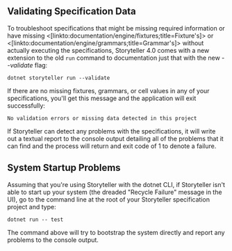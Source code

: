 <!--title: Troubleshooting Storyteller Problems-->

## Validating Specification Data

To troubleshoot specifications that might be missing required information or have
missing <[linkto:documentation/engine/fixtures;title=Fixture's]> or <[linkto:documentation/engine/grammars;title=Grammar's]>
without actually executing the specifications, Storyteller 4.0 comes with a new extension to the old `run` command to documentation
just that with the new _--validate_ flag:

```
dotnet storyteller run --validate
```

If there are no missing fixtures, grammars, or cell values in any of your specifications, you'll
get this message and the application will exit successfully:

```
No validation errors or missing data detected in this project
```

If Storyteller can detect any problems with the specifications, it will write out a textual report to 
the console output detailing all of the problems that it can find and the process will return and
exit code of 1 to denote a failure.

## System Startup Problems

Assuming that you're using Storyteller with the dotnet CLI, if Storyteller isn't able to start up your system (the dreaded "Recycle Failure" message in the UI), 
go to the command line at the root of your Storyteller specification project and type:

```
dotnet run -- test
```

The command above will try to bootstrap the system directly and report any problems to the console output.

